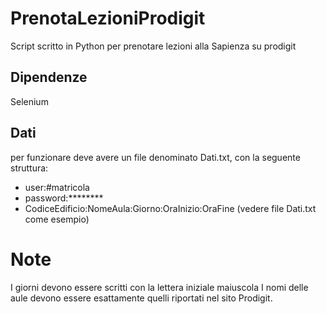 # PrenotaLezioniProdigit
Script scritto in Python per prenotare lezioni alla Sapienza su prodigit
## Dipendenze
Selenium 
## Dati
per funzionare deve avere un file denominato Dati.txt, con la seguente struttura:
- user:#matricola
- password:********
- CodiceEdificio:NomeAula:Giorno:OraInizio:OraFine
(vedere file Dati.txt come esempio)
# Note
I giorni devono essere scritti con la lettera iniziale maiuscola
I nomi delle aule devono essere esattamente quelli riportati nel sito Prodigit.
